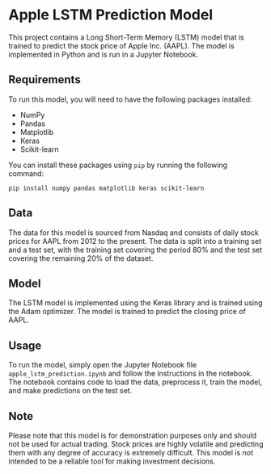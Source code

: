 # Apple LSTM Prediction Model

This project contains a Long Short-Term Memory (LSTM) model that is trained to predict the stock price of Apple Inc. (AAPL). The model is implemented in Python and is run in a Jupyter Notebook.

## Requirements

To run this model, you will need to have the following packages installed:

-   NumPy
-   Pandas
-   Matplotlib
-   Keras
-   Scikit-learn

You can install these packages using `pip` by running the following command:

`pip install numpy pandas matplotlib keras scikit-learn`

## Data

The data for this model is sourced from Nasdaq and consists of daily stock prices for AAPL from 2012 to the present. The data is split into a training set and a test set, with the training set covering the period 80% and the test set covering the remaining 20% of the dataset.

## Model

The LSTM model is implemented using the Keras library and is trained using the Adam optimizer. The model is trained to predict the closing price of AAPL.

## Usage

To run the model, simply open the Jupyter Notebook file `apple_lstm_prediction.ipynb` and follow the instructions in the notebook. The notebook contains code to load the data, preprocess it, train the model, and make predictions on the test set.

## Note

Please note that this model is for demonstration purposes only and should not be used for actual trading. Stock prices are highly volatile and predicting them with any degree of accuracy is extremely difficult. This model is not intended to be a reliable tool for making investment decisions.
